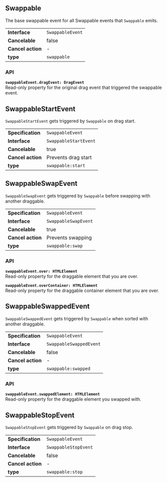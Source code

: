 ## Swappable

The base swappable event for all Swappable events that `Swappable` emits.

| | |
| --------------------- | ---------------------------------------------------------- |
| **Interface**         | `SwappableEvent`                                           |
| **Cancelable**        | false                                                      |
| **Cancel action**     | -                                                          |
| **type**              | `swappable`                                                |

### API

**`swappableEvent.dragEvent: DragEvent`**  
Read-only property for the original drag event that triggered the swappable event.

## SwappableStartEvent

`SwappableStartEvent` gets triggered by `Swappable` on drag start.

| | |
| --------------------- | ---------------------------------------------------------- |
| **Specification**     | `SwappableEvent`                                           |
| **Interface**         | `SwappableStartEvent`                                      |
| **Cancelable**        | true                                                       |
| **Cancel action**     | Prevents drag start                                        |
| **type**              | `swappable:start`                                          |

## SwappableSwapEvent

`SwappableSwapEvent` gets triggered by `Swappable` before swapping with another draggable.

| | |
| --------------------- | ---------------------------------------------------------- |
| **Specification**     | `SwappableEvent`                                           |
| **Interface**         | `SwappableSwapEvent`                                       |
| **Cancelable**        | true                                                       |
| **Cancel action**     | Prevents swapping                                          |
| **type**              | `swappable:swap`                                           |

### API

**`swappableEvent.over: HTMLElement`**  
Read-only property for the draggable element that you are over.

**`swappableEvent.overContainer: HTMLElement`**  
Read-only property for the draggable container element that you are over.

## SwappableSwappedEvent

`SwappableSwappedEvent` gets triggered by `Swappable` when sorted with another draggable.

| | |
| --------------------- | ---------------------------------------------------------- |
| **Specification**     | `SwappableEvent`                                           |
| **Interface**         | `SwappableSwappedEvent`                                    |
| **Cancelable**        | false                                                      |
| **Cancel action**     | -                                                          |
| **type**              | `swappable:swapped`                                         |

### API

**`swappableEvent.swappedElement: HTMLElement`**  
Read-only property for the draggable element you swapped with.

## SwappableStopEvent

`SwappableStopEvent` gets triggered by `Swappable` on drag stop.

| | |
| --------------------- | ---------------------------------------------------------- |
| **Specification**     | `SwappableEvent`                                           |
| **Interface**         | `SwappableStopEvent`                                       |
| **Cancelable**        | false                                                      |
| **Cancel action**     | -                                                          |
| **type**              | `swappable:stop`                                           |
